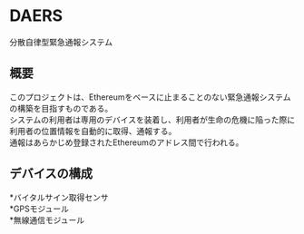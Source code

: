 # DAERS
分散自律型緊急通報システム
 
## 概要
このプロジェクトは、Ethereumをベースに止まることのない緊急通報システムの構築を目指すものである。  
システムの利用者は専用のデバイスを装着し、利用者が生命の危機に陥った際に利用者の位置情報を自動的に取得、通報する。  
通報はあらかじめ登録されたEthereumのアドレス間で行われる。  
 
## デバイスの構成
*バイタルサイン取得センサ  
*GPSモジュール  
*無線通信モジュール  
